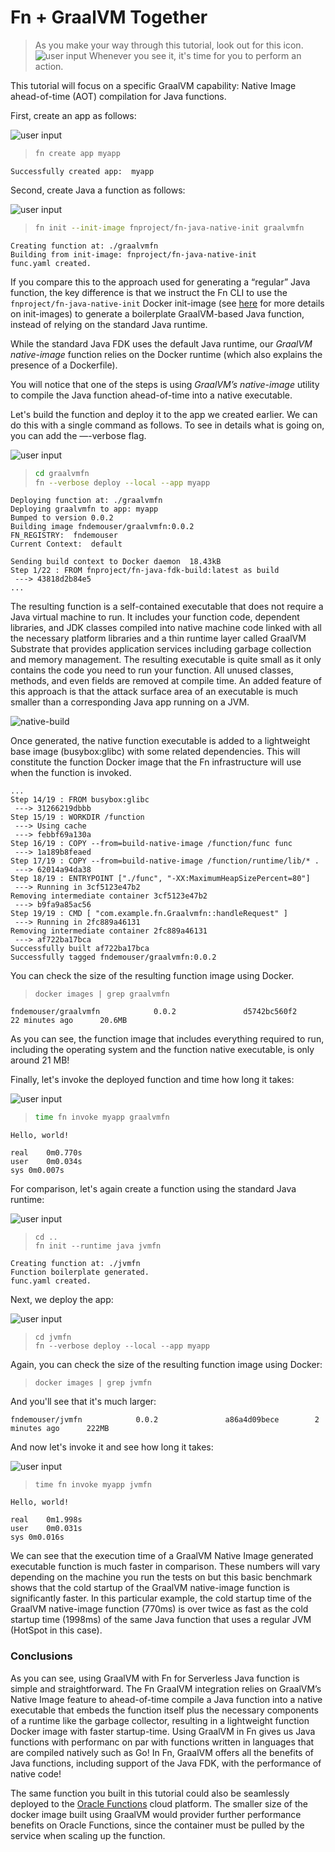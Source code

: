 
#  Fn + GraalVM Together

> As you make your way through this tutorial, look out for this icon. ![user
input](images/userinput.png) Whenever you see it, it's time for you to perform
an action.

This tutorial will focus on a specific GraalVM capability:  Native Image
ahead-of-time (AOT) compilation for Java functions.

First, create an app as follows:

![user input](images/userinput.png)
>```sh
> fn create app myapp
>```

```
Successfully created app:  myapp
```

Second, create Java a function as follows:

![user input](images/userinput.png)
>```sh
> fn init --init-image fnproject/fn-java-native-init graalvmfn
>```

```
Creating function at: ./graalvmfn
Building from init-image: fnproject/fn-java-native-init
func.yaml created.
```

If you compare this to the approach used for generating a “regular” Java
function, the key difference is that we instruct the Fn CLI to use the
`fnproject/fn-java-native-init` Docker init-image (see
[here](https://medium.com/fnproject/even-wider-language-support-in-fn-with-init-images-a7a1b3135a6e)
for more details on init-images) to generate a boilerplate GraalVM-based Java
function, instead of relying on the standard Java runtime.

While the standard Java FDK uses the default Java runtime, our *GraalVM
native-image* function relies on the Docker runtime (which also explains the
presence of a Dockerfile).

You will notice that one of the steps is using *GraalVM’s native-image* utility
to compile the Java function ahead-of-time into a native executable.

Let's build the function and deploy it to the app we created earlier. We can do
this with a single command as follows. To see in details what is going on, you
can add the —-verbose flag.

![user input](images/userinput.png)
>```sh
> cd graalvmfn
> fn --verbose deploy --local --app myapp
>```

```
Deploying function at: ./graalvmfn
Deploying graalvmfn to app: myapp
Bumped to version 0.0.2
Building image fndemouser/graalvmfn:0.0.2
FN_REGISTRY:  fndemouser
Current Context:  default

Sending build context to Docker daemon  18.43kB
Step 1/22 : FROM fnproject/fn-java-fdk-build:latest as build
 ---> 43818d2b84e5
...
```

The resulting function is a self-contained executable that does not require a
Java virtual machine to run.  It includes your function code, dependent
libraries, and JDK classes compiled into native machine code linked with all the
necessary platform libraries and a thin runtime layer called GraalVM Substrate
that provides application services including garbage collection and memory
management.  The resulting executable is quite small as it only contains the
code you need to run your function.  All unused classes, methods, and even
fields are removed at compile time.  An added feature of this approach is that
the attack surface area of an executable is much smaller than a corresponding
Java app running on a JVM.

![native-build](images/native-build.png)

Once generated, the native function executable is added to a lightweight base
image (busybox:glibc) with some related dependencies. This will constitute the
function Docker image that the Fn infrastructure will use when the function is
invoked.

```
...
Step 14/19 : FROM busybox:glibc
 ---> 31266219dbbb
Step 15/19 : WORKDIR /function
 ---> Using cache
 ---> febbf69a130a
Step 16/19 : COPY --from=build-native-image /function/func func
 ---> 1a189b8feaed
Step 17/19 : COPY --from=build-native-image /function/runtime/lib/* .
 ---> 62014a94da38
Step 18/19 : ENTRYPOINT ["./func", "-XX:MaximumHeapSizePercent=80"]
 ---> Running in 3cf5123e47b2
Removing intermediate container 3cf5123e47b2
 ---> b9fa9a85ac56
Step 19/19 : CMD [ "com.example.fn.Graalvmfn::handleRequest" ]
 ---> Running in 2fc889a46131
Removing intermediate container 2fc889a46131
 ---> af722ba17bca
Successfully built af722ba17bca
Successfully tagged fndemouser/graalvmfn:0.0.2
```

You can check the size of the resulting function image using Docker.

>```
> docker images | grep graalvmfn
>```

```
fndemouser/graalvmfn            0.0.2               d5742bc560f2        22 minutes ago      20.6MB
```

As you can see, the function image that includes everything required to run,
including the operating system and the function native executable, is only
around 21 MB!

Finally, let's invoke the deployed function and time how long it takes:

![user input](images/userinput.png)
>```sh
> time fn invoke myapp graalvmfn
>```

```
Hello, world!

real	0m0.770s
user	0m0.034s
sys	0m0.007s
```

For comparison, let's again create a function using the standard Java runtime:

![user input](images/userinput.png)
>```
> cd ..
>fn init --runtime java jvmfn
>```

```
Creating function at: ./jvmfn
Function boilerplate generated.
func.yaml created.
```

Next, we deploy the app:

![user input](images/userinput.png)
>```
>cd jvmfn
>fn --verbose deploy --local --app myapp
>```


Again, you can check the size of the resulting function image using Docker:

>```
> docker images | grep jvmfn
>```

And you'll see that it's much larger:

```
fndemouser/jvmfn            0.0.2               a86a4d09bece        2 minutes ago      222MB
```

And now let's invoke it and see how long it takes:

![user input](images/userinput.png)
>```
> time fn invoke myapp jvmfn
>```

```
Hello, world!

real	0m1.998s
user	0m0.031s
sys	0m0.016s
```

We can see that the execution time of a GraalVM Native Image generated
executable function is much faster in comparison. These numbers will vary
depending on the machine you run the tests on but this basic benchmark shows
that the cold startup of the GraalVM native-image function is significantly
faster. In this particular example, the cold startup time of the GraalVM
native-image function (770ms) is over twice as fast as the cold startup time
(1998ms) of the same Java function that uses a regular JVM (HotSpot in this
case).

### Conclusions

As you can see, using GraalVM with Fn for Serverless Java function is simple and
straightforward. The Fn GraalVM integration relies on GraalVM’s Native Image
feature to ahead-of-time compile a Java function into a native executable that
embeds the function itself plus the necessary components of a runtime like the
garbage collector, resulting in a lightweight function Docker image with faster
startup-time. Using GraalVM in Fn gives us Java functions with performanc on par
with functions written in languages that are compiled natively such as Go! In
Fn, GraalVM offers all the benefits of Java functions, including support of the
Java FDK, with the performance of native code!

The same function you built in this tutorial could also be seamlessly deployed
to the [Oracle
Functions](https://docs.cloud.oracle.com/iaas/Content/Functions/Concepts/functionsoverview.htm)
cloud platform. The smaller size of the docker image built using GraalVM would
provider further performance benefits on Oracle Functions, since the container
must be pulled by the service when scaling up the function.